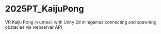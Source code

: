 # 2025PT_KaijuPong
VR Kaiju Pong in unreal, with Unity 2d minigames connecting and spawning obstacles via webserver API
